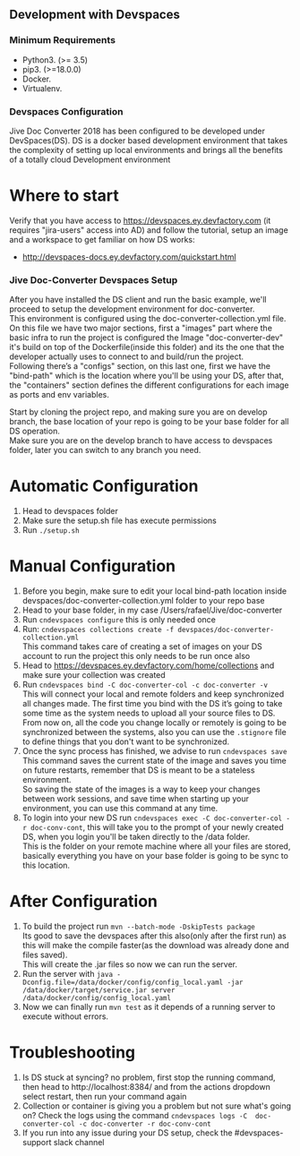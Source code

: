 ## Development with Devspaces
 ### Minimum Requirements
 * Python3. (>= 3.5)
* pip3. (>=18.0.0)
* Docker.
* Virtualenv.
 ### Devspaces Configuration
 Jive Doc Converter 2018 has been configured to be developed under DevSpaces(DS).
 DS is a docker based development environment that takes the complexity of 
 setting up local environments and brings all the benefits of a totally cloud
 Development environment
 # Where to start
 Verify that you have access to https://devspaces.ey.devfactory.com (it requires "jira-users" access into AD) and follow the tutorial, setup an image and a workspace to get familiar on how DS works:
 * http://devspaces-docs.ey.devfactory.com/quickstart.html
 
 ### Jive Doc-Converter Devspaces Setup
 After you have installed the DS client and run the basic example, we'll proceed to setup the development environment for doc-converter.  
 This environment is configured using the doc-converter-collection.yml file.  
 On this file we have two major sections, first a "images" part where the basic infra to run the project is configured the Image "doc-converter-dev" it's build on top of the Dockerfile(inside this folder) and its the one that the developer actually uses to connect to and build/run the project.  
 Following there’s a "configs" section, on this last one, first we have the "bind-path" which is the location where you'll be using your DS, after that, the "containers" section defines the different configurations for each image as ports and env variables.

 Start by cloning the project repo, and making sure you are on develop branch, the base location of your repo is going to be your base folder for all DS operation.  
 Make sure you are on the develop branch to have access to devspaces folder, later you can switch to any branch you need.

  # Automatic Configuration
 1. Head to devspaces folder
 2. Make sure the setup.sh file has execute permissions
 3. Run `./setup.sh`

  # Manual Configuration
 1. Before you begin, make sure to edit your local bind-path location inside devspaces/doc-converter-collection.yml folder to your repo base
 2. Head to your base folder, in my case /Users/rafael/Jive/doc-converter
 3. Run `cndevspaces configure` this is only needed once
 4. Run: `cndevspaces collections create -f devspaces/doc-converter-collection.yml`  
 This command takes care of creating a set of images on your DS account to run the project this only needs to be run once also
 5. Head to https://devspaces.ey.devfactory.com/home/collections and make sure your collection was created
 6. Run `cndevspaces bind -C doc-converter-col -c doc-converter -v`  
 This will connect your local and remote folders and keep synchronized all changes made.
 The first time you bind with the DS it’s going to take some time as the system needs to upload all your source files to DS.  
 From now on, all the code you change locally or remotely is going to be synchronized between the systems, also you can use the `.stignore` file to define things that you don't want to be synchronized.
 7. Once the sync process has finished, we advise to run `cndevspaces save`  
 This command saves the current state of the image and saves you time on future restarts, remember that DS is meant to be a stateless environment.  
 So saving the state of the images is a way to keep your changes between work sessions, and save time when starting up your environment, you can use this command at any time.
 8. To login into your new DS run `cndevspaces exec -C doc-converter-col -r doc-conv-cont`, this will take you to the prompt of your newly created DS, when you login you'll be taken directly to the /data folder.  
 This is the folder on your remote machine where all your files are stored, basically everything you have on your base folder is going to be sync to this location.

  # After Configuration
 1. To build the project run `mvn --batch-mode -DskipTests package`  
 Its good to save the devspaces after this also(only after the first run) as this will make the compile faster(as the download was already done and files saved).  
 This will create the .jar files so now we can run the server.
 2. Run the server with `java -Dconfig.file=/data/docker/config/config_local.yaml -jar /data/docker/target/service.jar server /data/docker/config/config_local.yaml`
 3. Now we can finally run `mvn test` as it depends of a running server to execute without errors.
 
  # Troubleshooting
 1. Is DS stuck at syncing? no problem, first stop the running command, then head to http://localhost:8384/ and from the actions dropdown select restart, then run your command again
 2. Collection or container is giving you a problem but not sure what's going on? Check the logs using the command `cndevspaces logs -C  doc-converter-col -c doc-converter -r doc-conv-cont`
 3. If you run into any issue during your DS setup, check the #devspaces-support slack channel

